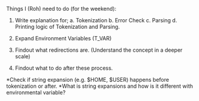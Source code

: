 Things I (Roh) need to do (for the weekend):

1. Write explanation for;
  a. Tokenization
  b. Error Check
  c. Parsing
  d. Printing logic of Tokenization and Parsing.

2. Expand Environment Variables (T_VAR)

3. Findout what redirections are. (Understand the concept in a deeper scale)

4. Findout what to do after these process.


*Check if string expansion (e.g. $HOME, $USER) happens before tokenization or after.
*What is string expansions and how is it different with environmental variable?
